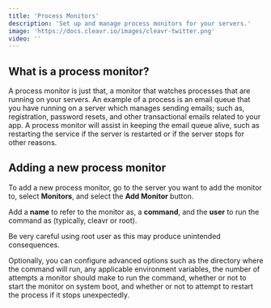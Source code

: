 ```yaml
---
title: 'Process Monitors'
description: 'Set up and manage process monitors for your servers.'
image: 'https://docs.cleavr.io/images/cleavr-twitter.png'
video: ''
---
```


## What is a process monitor?
A process monitor is just that, a monitor that watches processes that are running on your servers. An example of a process 
is an email queue that you have running on a server which manages sending emails; such as, registration, password resets, 
and other transactional emails related to your app. A process monitor will assist in keeping the email queue alive, such as 
restarting the service if the server is restarted or if the server stops for other reasons.

## Adding a new process monitor
To add a new process monitor, go to the server you want to add the monitor to, select **Monitors**, and select the **Add Monitor** button.

Add a **name** to refer to the monitor as, a **command**, and the **user** to run the command as (typically, cleavr or root).

<base-alert>
Be very careful using root user as this may produce unintended consequences. 
</base-alert>

Optionally, you can configure advanced options such as the directory where the command will run, any applicable environment variables, 
the number of attempts a monitor should make to run the command, whether or not to start the monitor on system boot, and 
whether or not to attempt to restart the process if it stops unexpectedly.  
